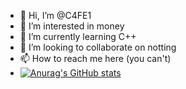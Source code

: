- 👋 Hi, I’m @C4FE1
- 👀 I’m interested in money
- 🌱 I’m currently learning C++
- 💞️ I’m looking to collaborate on notting
- 📫 How to reach me here (you can't)
- [![Anurag's GitHub stats](https://github-readme-stats.vercel.app/api?username=C4FE1)](https://github.com/anuraghazra/github-readme-stats)


<!---
C4FE1/C4FE1 is a ✨ special ✨ repository because its `README.md` (this file) appears on your GitHub profile.
You can click the Preview link to take a look at your changes.
--->
